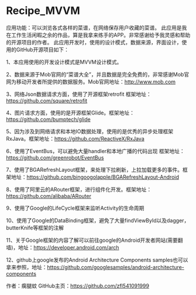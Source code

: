 # Recipe_MVVM

应用功能：可以浏览各式各样的菜谱，在网络保存用户收藏的菜谱。 此应用是我在工作生活闲暇之余的作品，算是我拿来练手的APP。非常感谢给予我灵感和帮助的开源项目的作者。 此应用开发时，使用的设计模式，数据来源，界面设计，使用的GitHub开源项目如下：

1、本应用使用的开发设计模式是MVVM设计模式。

2、数据来源于Mob官网的“菜谱大全”，并且数据是完全免费的，非常感谢Mob官网为移动开发者所提供的数据服务。Mob官网地址：http://www.mob.com

3、网络Json数据请求方面，使用了开源框架retrofit 框架地址：https://github.com/square/retrofit

4、图片请求方面，使用的是开源框架Glide。框架地址：https://github.com/bumptech/glide

5、因为涉及到网络请求和本地IO数据处理，使用的是优秀的异步处理框架RxJava。框架地址：https://github.com/ReactiveX/RxJava

6、使用了EventBus，可以避免大量handler和本地广播的代码出现 框架地址：https://github.com/greenrobot/EventBus

7、使用了BGARefreshLayout框架，来处理下拉刷新，上拉加载更多的事件。框架地址：https://github.com/bingoogolapple/BGARefreshLayout-Android

8、使用了阿里云的ARouter框架，进行组件化开发。框架地址：https://github.com/alibaba/ARouter

9、使用了Google的LifeCycle框架来监听Activity的生命周期

10、使用了Google的DataBinding框架，避免了大量findViewById以及dagger，butterKnife等框架的注解

11、关于Google框架的内容了解可以前往google的Android开发者网站(需要翻墙)，地址：https://developer.android.com/arch

12、github上google发布的Android Architecture Components samples也可以拿来参照，地址：https://github.com/googlesamples/android-architecture-components

作者：瘸腿蚊 GitHub主页：https://github.com/zfl541091999